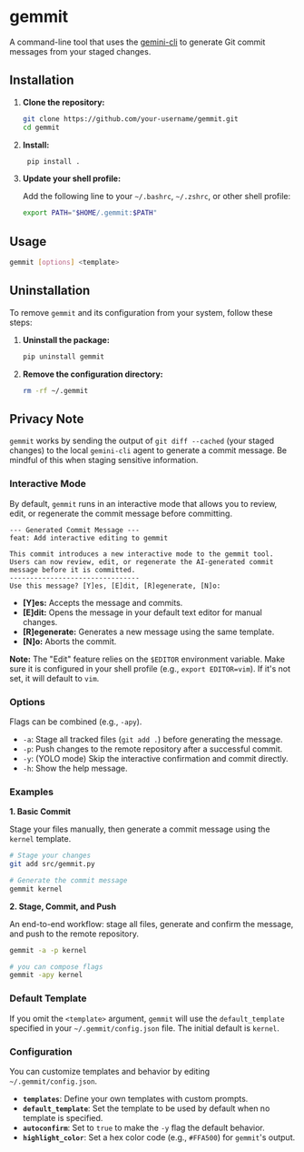 # gemmit

A command-line tool that uses the [gemini-cli](https://github.com/google-gemini/gemini-cli?tab=readme-ov-file#quickstart) to generate Git commit messages from your staged changes.

## Installation

1. **Clone the repository:**

    ```bash
    git clone https://github.com/your-username/gemmit.git
    cd gemmit
    ```

2. **Install:**

    ```bash
     pip install .
    ```

3. **Update your shell profile:**

    Add the following line to your `~/.bashrc`, `~/.zshrc`, or other shell profile:

    ```bash
    export PATH="$HOME/.gemmit:$PATH"
    ```

## Usage

```bash
gemmit [options] <template>
```

## Uninstallation

To remove `gemmit` and its configuration from your system, follow these steps:

1. **Uninstall the package:**

    ```bash
    pip uninstall gemmit
    ```

2. **Remove the configuration directory:**

    ```bash
    rm -rf ~/.gemmit
    ```

## Privacy Note

`gemmit` works by sending the output of `git diff --cached` (your staged changes) to the local `gemini-cli` agent to generate a commit message. Be mindful of this when staging sensitive information.

### Interactive Mode

By default, `gemmit` runs in an interactive mode that allows you to review, edit, or regenerate the commit message before committing.

```
--- Generated Commit Message ---
feat: Add interactive editing to gemmit

This commit introduces a new interactive mode to the gemmit tool.
Users can now review, edit, or regenerate the AI-generated commit
message before it is committed.
--------------------------------
Use this message? [Y]es, [E]dit, [R]egenerate, [N]o:
```

* **[Y]es:** Accepts the message and commits.
* **[E]dit:** Opens the message in your default text editor for manual changes.
* **[R]egenerate:** Generates a new message using the same template.
* **[N]o:** Aborts the commit.

**Note:** The "Edit" feature relies on the `$EDITOR` environment variable. Make sure it is configured in your shell profile (e.g., `export EDITOR=vim`). If it's not set, it will default to `vim`.

### Options

Flags can be combined (e.g., `-apy`).

* `-a`: Stage all tracked files (`git add .`) before generating the message.
* `-p`: Push changes to the remote repository after a successful commit.
* `-y`: (YOLO mode) Skip the interactive confirmation and commit directly.
* `-h`: Show the help message.

### Examples

**1. Basic Commit**

Stage your files manually, then generate a commit message using the `kernel` template.

```bash
# Stage your changes
git add src/gemmit.py

# Generate the commit message
gemmit kernel
```

**2. Stage, Commit, and Push**

An end-to-end workflow: stage all files, generate and confirm the message, and push to the remote repository.

```bash
gemmit -a -p kernel

# you can compose flags
gemmit -apy kernel
```

### Default Template

If you omit the `<template>` argument, `gemmit` will use the `default_template` specified in your `~/.gemmit/config.json` file. The initial default is `kernel`.

### Configuration

You can customize templates and behavior by editing `~/.gemmit/config.json`.

* **`templates`**: Define your own templates with custom prompts.
* **`default_template`**: Set the template to be used by default when no template is specified.
* **`autoconfirm`**: Set to `true` to make the `-y` flag the default behavior.
* **`highlight_color`**: Set a hex color code (e.g., `#FFA500`) for `gemmit`'s output.
